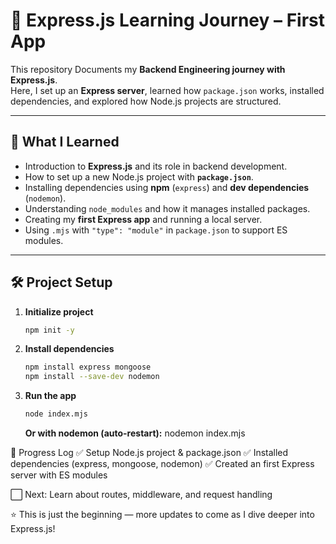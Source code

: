 # 🚀 Express.js Learning Journey – First App

This repository Documents my **Backend Engineering journey with Express.js**.  
Here, I set up an **Express server**, learned how `package.json` works, installed dependencies, and explored how Node.js projects are structured.

---

## 📌 What I Learned

- Introduction to **Express.js** and its role in backend development.
- How to set up a new Node.js project with **`package.json`**.
- Installing dependencies using **npm** (`express`) and **dev dependencies** (`nodemon`).
- Understanding `node_modules` and how it manages installed packages.
- Creating my **first Express app** and running a local server.
- Using `.mjs` with `"type": "module"` in `package.json` to support ES modules.

---

## 🛠️ Project Setup

1. **Initialize project**

   ```bash
   npm init -y
   ```

2. **Install dependencies**

   ```bash
   npm install express mongoose
   npm install --save-dev nodemon
   ```

3. **Run the app**

   ```bash
   node index.mjs
   ```

   **Or with nodemon (auto-restart):**
   nodemon index.mjs

📅 Progress Log
✅ Setup Node.js project & package.json
✅ Installed dependencies (express, mongoose, nodemon)
✅ Created an first Express server with ES modules

⬜ Next: Learn about routes, middleware, and request handling

⭐️ This is just the beginning — more updates to come as I dive deeper into Express.js!
